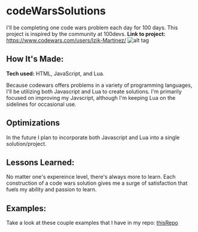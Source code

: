 # codeWarsSolutions
I'll be completing one code wars problem each day for 100 days. This project is inspired by the community at 100devs. 
**Link to project:** https://www.codewars.com/users/Izik-Martinez/
![alt tag](https://www.codewars.com/users/Izik-Martinez/badges/large)

## How It's Made:

**Tech used:** HTML, JavaScript, and Lua.

Because codewars offers problems in a variety of programming languages, I'll be utilizing both Javascript and Lua to create solutions. I'm primarily focused on improving my Javscript, although I'm keeping Lua on the sidelines for occasional use.

## Optimizations

In the future I plan to incorporate both Javascript and Lua into a single solution/project.

## Lessons Learned:

No matter one's expereince level, there's always more to learn. Each construction of a code wars solution gives me a surge of satisfaction that fuels my ability and passion to learn.

## Examples:
Take a look at these couple examples that I have in my repo: [thisRepo](https://github.com/Izik-Martinez/codeWarsSolutions)
